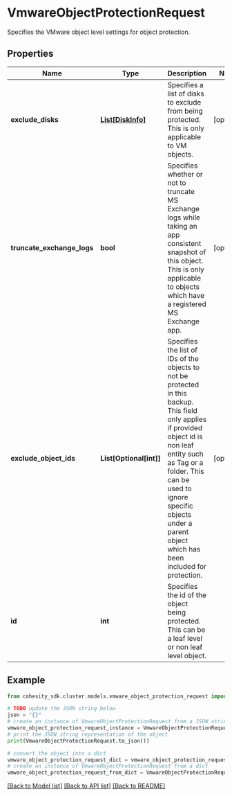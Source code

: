 # VmwareObjectProtectionRequest

Specifies the VMware object level settings for object protection.

## Properties

Name | Type | Description | Notes
------------ | ------------- | ------------- | -------------
**exclude_disks** | [**List[DiskInfo]**](DiskInfo.md) | Specifies a list of disks to exclude from being protected. This is only applicable to VM objects. | [optional] 
**truncate_exchange_logs** | **bool** | Specifies whether or not to truncate MS Exchange logs while taking an app consistent snapshot of this object. This is only applicable to objects which have a registered MS Exchange app. | [optional] 
**exclude_object_ids** | **List[Optional[int]]** | Specifies the list of IDs of the objects to not be protected in this backup. This field only applies if provided object id is non leaf entity such as Tag or a folder. This can be used to ignore specific objects under a parent object which has been included for protection. | [optional] 
**id** | **int** | Specifies the id of the object being protected. This can be a leaf level or non leaf level object. | 

## Example

```python
from cohesity_sdk.cluster.models.vmware_object_protection_request import VmwareObjectProtectionRequest

# TODO update the JSON string below
json = "{}"
# create an instance of VmwareObjectProtectionRequest from a JSON string
vmware_object_protection_request_instance = VmwareObjectProtectionRequest.from_json(json)
# print the JSON string representation of the object
print(VmwareObjectProtectionRequest.to_json())

# convert the object into a dict
vmware_object_protection_request_dict = vmware_object_protection_request_instance.to_dict()
# create an instance of VmwareObjectProtectionRequest from a dict
vmware_object_protection_request_from_dict = VmwareObjectProtectionRequest.from_dict(vmware_object_protection_request_dict)
```
[[Back to Model list]](../README.md#documentation-for-models) [[Back to API list]](../README.md#documentation-for-api-endpoints) [[Back to README]](../README.md)


